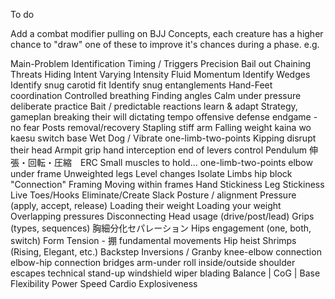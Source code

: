 To do

Add a combat modifier pulling on BJJ Concepts, each creature has a higher chance to "draw" one of these to improve it's chances during a phase.
e.g.

Main-Problem Identification
Timing / Triggers
Precision
Bail out
Chaining Threats
Hiding Intent
Varying Intensity
Fluid Momentum
Identify Wedges
Identify snug carotid fit
Identify snug entanglements
Hand-Feet coordination
Controlled breathing
Finding angles 
Calm under pressure
deliberate practice
Bait /  predictable reactions
learn & adapt
Strategy, gameplan
breaking their will
dictating tempo
offensive defense
endgame - no fear
Posts removal/recovery
Stapling 
stiff arm
Falling weight
kaina wo kaesu
switch base
Wet Dog / Vibrate
one-limb-two-points
Kipping
disrupt their head
Armpit grip
hand interception
end of levers control
Pendulum
伸張・回転・圧縮　ERC
Small muscles to hold...
one-limb-two-points
elbow under frame
Unweighted legs
Level changes
Isolate Limbs
hip block
"Connection"
Framing
Moving within frames
Hand Stickiness
Leg Stickiness
Live Toes/Hooks
Eliminate/Create Slack
Posture / alignment
Pressure (apply, accept, release)
Loading their weight
Loading your weight
Overlapping pressures
Disconnecting 
Head usage (drive/post/lead)
Grips (types,  sequences)
胸細分化セパレーション
Hips engagement (one, both, switch)
Form Tension - 掤
fundamental movements
Hip heist
Shrimps (Rising, Elegant, etc.)
Backstep
Inversions / Granby
knee-elbow connection
elbow-hip  connection
bridges
arm-under roll
inside/outside  shoulder escapes
technical stand-up
windshield wiper
blading
Balance | CoG | Base
Flexibility
Power
Speed
Cardio
Explosiveness